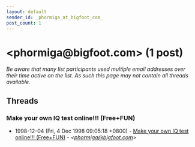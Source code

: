 ```yaml
---
layout: default
sender_id: _phormiga_at_bigfoot_com_
post_count: 1
---
```


# <phormiga<span>@</span>bigfoot.com> (1 post)

_Be aware that many list participants used multiple email addresses over their time active on the list. As such this page may not contain all threads available._

## Threads

### Make your own IQ test online!!! (Free+FUN)
+ 1998-12-04 (Fri, 4 Dec 1998 09:05:18 +0800) - [Make your own IQ test online!!! (Free+FUN)](/archive/1998/12/8b0767f25989d19016187c9783c6c2f3b0d6b26ac55a610b270336b740937002) - _\<phormiga@bigfoot.com\>_

